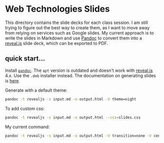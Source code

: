 # Web Technologies Slides

This directory contains the slide decks for each class session. I am still
trying to figure out the best way to create them, as I want to move away from
relying on services such as Google slides. My current approach is to write the
slides in Markdown and use [Pandoc](https://pandoc.org/) to convert them into a
[reveal.js](https://revealjs.com/) slide deck, which can be exported to PDF.

## quick start...

Install [`pandoc`](https://pandoc.org). The `apt` version is outdated and
doesn't work with [reveal.js](https://revealjs.com/) 4.x. Use the `.deb`
installer instead. The documentation on generating slides is
[here](https://pandoc.org/MANUAL.html#slide-shows).

Generate with a default theme:

```sh
pandoc -t revealjs -s input.md -o output.html -V theme=night
```

To add custom css:

```sh
pandoc -t revealjs -s input.md -o output.html --css=slides.css
```

My current command:

```sh
pandoc -t revealjs -s input.md -o output.html -V transition=none -V center=false --css=slides.css
```

<!-- ## Converting Markdown to Slide Decks

Pandoc has a few options for converting markdown to slides. I tried all of them
and found the [reveal.js]() approach to work best.

### Gotchas

I found that apt had a woefully outdated version of Pandoc, which meant that
support for reveal.js V4 didn't exist. I didn't realize this for a while and was
very frustrated because my slides were not generating correctly. -->

